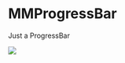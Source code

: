 # MMProgressBar

Just a ProgressBar


![](https://ws1.sinaimg.cn/large/5e9a81dbgy1flca7frcxdg20go08c44c.gif)

